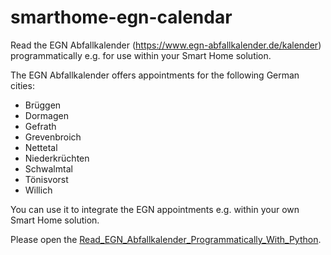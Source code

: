 # smarthome-egn-calendar
Read the EGN Abfallkalender (https://www.egn-abfallkalender.de/kalender) programmatically e.g. for use within your Smart Home solution.

The EGN Abfallkalender offers appointments for the following German cities:
- Brüggen
- Dormagen
- Gefrath
- Grevenbroich
- Nettetal
- Niederkrüchten
- Schwalmtal
- Tönisvorst
- Willich

You can use it to integrate the EGN appointments e.g. within your own Smart Home solution.

Please open the [Read_EGN_Abfallkalender_Programmatically_With_Python](https://github.com/anjakuchenbecker/smarthome-egn-calendar/blob/master/Read_EGN_Abfallkalender_Programmatically_With_Python.ipynb).
